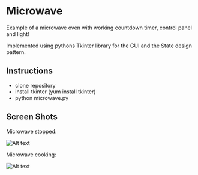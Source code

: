 Microwave
=========
Example of a microwave oven with working countdown timer,
control panel and light!

Implemented using pythons Tkinter library for the GUI and the State
design pattern.

Instructions
------------
* clone repository
* install tkinter (yum install tkinter)
* python microwave.py

Screen Shots
------------
Microwave stopped:

![Alt text](./../screenshots/screenshots/stopped.png?raw=true "Stopped")

Microwave cooking:

![Alt text](./../screenshots/screenshots/cooking.png?raw=true "Cooking")

